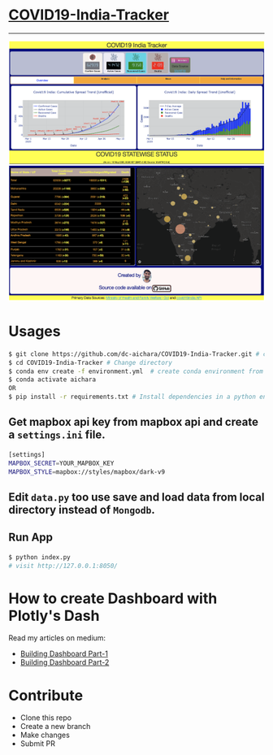 # [**COVID19-India-Tracker**](https://covid19-india-tracker.herokuapp.com/)
***

<img src="assets/images/web.png">

<img src="assets/images/web1.png">

# Usages

```bash
$ git clone https://github.com/dc-aichara/COVID19-India-Tracker.git # clone repository
$ cd COVID19-India-Tracker # Change directory
$ conda env create -f environment.yml  # create conda environment from `environment.yml`. Recommended. 
$ conda activate aichara
OR
$ pip install -r requirements.txt # Install dependencies in a python environment. 
```

## Get mapbox  api key from mapbox api and create a `settings.ini` file.
```bash
[settings]
MAPBOX_SECRET=YOUR_MAPBOX_KEY
MAPBOX_STYLE=mapbox://styles/mapbox/dark-v9
```
## Edit `data.py` too use save and load data from local directory instead of `Mongodb`.
## Run App
```bash
$ python index.py 
# visit http://127.0.0.1:8050/
```
# How to create Dashboard with Plotly's Dash
Read my articles on medium:
- [Building Dashboard Part-1](https://medium.com/analytics-vidhya/building-a-dashboard-app-using-plotlys-dash-a-complete-guide-from-beginner-to-pro-61e890bdc423)
- [Building Dashboard Part-2](https://medium.com/analytics-vidhya/building-a-dashboard-app-using-plotlys-dash-a-complete-guide-from-beginner-to-pro-e7657a4eb707)

# Contribute
- Clone this repo
- Create a new branch
- Make changes
- Submit PR
